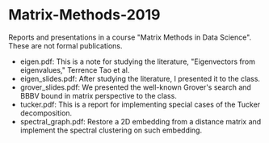 # Matrix-Methods-2019
Reports and presentations in a course "Matrix Methods in Data Science". These are not formal publications.
- eigen.pdf: This is a note for studying the literature, "Eigenvectors from eigenvalues," Terrence Tao et al.
- eigen_slides.pdf: After studying the literature, I presented it to the class.
- grover_slides.pdf: We presented the well-known Grover's search and BBBV bound in matrix perspective to the class.
- tucker.pdf: This is a report for implementing special cases of the Tucker decomposition.
- spectral_graph.pdf: Restore a 2D embedding from a distance matrix and implement the spectral clustering on such embedding.
